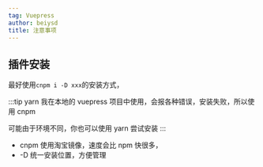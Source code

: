 ```yaml
---
tag: Vuepress
author: beiysd
title: 注意事项
---
```


## 插件安装

最好使用<code>cnpm i -D xxx</code>的安装方式，

:::tip
yarn 我在本地的 vuepress 项目中使用，会报各种错误，安装失败，所以使用 cnpm

可能由于环境不同，你也可以使用 yarn 尝试安装
:::

- cnpm 使用淘宝镜像，速度会比 npm 快很多，
- -D 统一安装位置，方便管理

